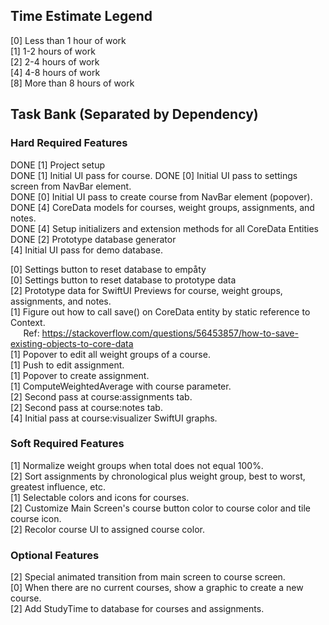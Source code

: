 ## Time Estimate Legend
[0] Less than 1 hour of work  
[1] 1-2 hours of work  
[2] 2-4 hours of work  
[4] 4-8 hours of work  
[8] More than 8 hours of work  

## Task Bank (Separated by Dependency)
### Hard Required Features
DONE [1] Project setup  
DONE [1] Initial UI pass for course.
DONE [0] Initial UI pass to settings screen from NavBar element.  
DONE [0] Initial UI pass to create course from NavBar element (popover).  
DONE [4] CoreData models for courses, weight groups, assignments, and notes.  
DONE [4] Setup initializers and extension methods for all CoreData Entities
DONE [2] Prototype database generator  
[4] Initial UI pass for demo database.  


[0] Settings button to reset database to empåty  
[0] Settings button to reset database to prototype data  
[2] Prototype data for SwiftUI Previews for course, weight groups, assignments, and notes.  
[1] Figure out how to call save() on CoreData entity by static reference to Context.  
$\quad$ Ref: https://stackoverflow.com/questions/56453857/how-to-save-existing-objects-to-core-data  
[1] Popover to edit all weight groups of a course.  
[1] Push to edit assignment.  
[1] Popover to create assignment.  
[1] ComputeWeightedAverage with course parameter.  
[2] Second pass at course:assignments tab.  
[2] Second pass at course:notes tab.  
[4] Initial pass at course:visualizer SwiftUI graphs.  

### Soft Required Features
[1] Normalize weight groups when total does not equal 100%.  
[2] Sort assignments by chronological plus weight group, best to worst, greatest influence, etc.  
[1] Selectable colors and icons for courses.  
[2] Customize Main Screen's course button color to course color and tile course icon.  
[2] Recolor course UI to assigned course color.  

### Optional Features
[2] Special animated transition from main screen to course screen.  
[0] When there are no current courses, show a graphic to create a new course.  
[2] Add StudyTime to database for courses and assignments.  